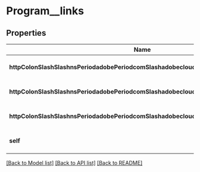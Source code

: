 # Program__links

## Properties
Name | Type | Description | Notes
------------ | ------------- | ------------- | -------------
**httpColonSlashSlashnsPeriodadobePeriodcomSlashadobecloudSlashrelSlashpipelines** | [**HalLink**](HalLink.md) |  | [optional] [default to null]
**httpColonSlashSlashnsPeriodadobePeriodcomSlashadobecloudSlashrelSlashenvironments** | [**HalLink**](HalLink.md) |  | [optional] [default to null]
**httpColonSlashSlashnsPeriodadobePeriodcomSlashadobecloudSlashrelSlashrepositories** | [**HalLink**](HalLink.md) |  | [optional] [default to null]
**self** | [**HalLink**](HalLink.md) |  | [optional] [default to null]

[[Back to Model list]](../README.md#documentation-for-models) [[Back to API list]](../README.md#documentation-for-api-endpoints) [[Back to README]](../README.md)


